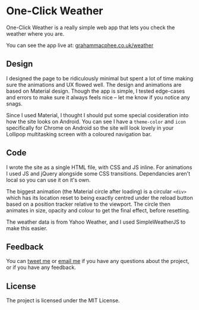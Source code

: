 # One-Click Weather

One-Click Weather is a really simple web app that lets you check the weather where you are.

You can see the app live at: [grahammacphee.co.uk/weather](http://grahammacphee.co.uk/weather)

## Design

I designed the page to be ridiculously minimal but spent a lot of time making sure the animations and UX flowed well. The design and animations are based on Material design. Though the app is simple, I tested edge-cases and errors to make sure it always feels nice – let me know if you notice any snags.

Since I used Material, I thought I should put some special cosideration into how the site looks on Android. You can see I have a `theme-color` and `icon` specifically for Chrome on Android so the site will look lovely in your Lollipop multitasking screen with a coloured navigation bar.

## Code

I wrote the site as a single HTML file, with CSS and JS inline. For animations I used JS and jQuery alongside some CSS transitions. Dependancies aren't local so you can use it on it's own.

The biggest animation (the Material circle after loading) is a circular `<div>` which has its location reset to being exactly centred under the reload button based on a position tracker relative to the viewport. The circle then animates in size, opacity and colour to get the final effect, before resetting.

The weather data is from Yahoo Weather, and I used SimpleWeatherJS to make this easier.

## Feedback

You can [tweet me](http://twitter.com/gmph) or [email me](mailto:hi@grahammacphee.co.uk) if you have any questions about the project, or if you have any feedback.

## License

The project is licensed under the MIT License.
